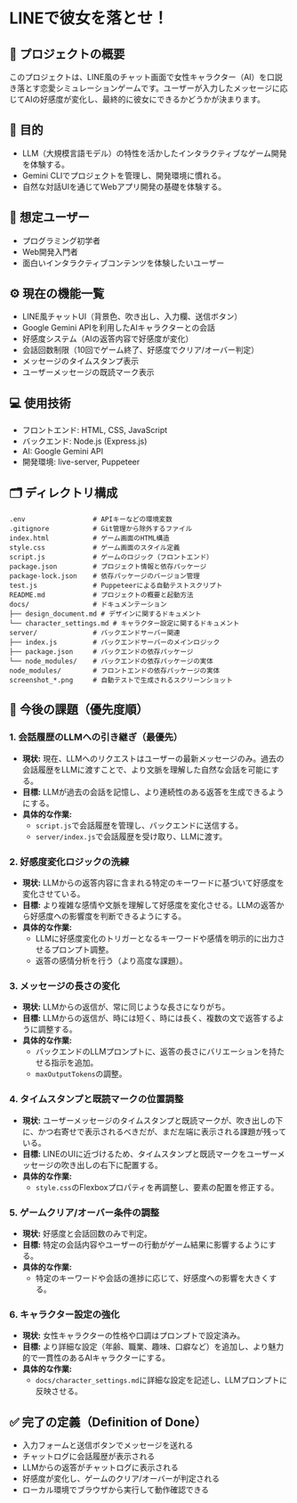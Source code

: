 # LINEで彼女を落とせ！

## 🧹 プロジェクトの概要

このプロジェクトは、LINE風のチャット画面で女性キャラクター（AI）を口説き落とす恋愛シミュレーションゲームです。ユーザーが入力したメッセージに応じてAIの好感度が変化し、最終的に彼女にできるかどうかが決まります。

## 🌟 目的

* LLM（大規模言語モデル）の特性を活かしたインタラクティブなゲーム開発を体験する。
* Gemini CLIでプロジェクトを管理し、開発環境に慣れる。
* 自然な対話UIを通じてWebアプリ開発の基礎を体験する。

## 👤 想定ユーザー

* プログラミング初学者
* Web開発入門者
* 面白いインタラクティブコンテンツを体験したいユーザー

## ⚙️ 現在の機能一覧

* LINE風チャットUI（背景色、吹き出し、入力欄、送信ボタン）
* Google Gemini APIを利用したAIキャラクターとの会話
* 好感度システム（AIの返答内容で好感度が変化）
* 会話回数制限（10回でゲーム終了、好感度でクリア/オーバー判定）
* メッセージのタイムスタンプ表示
* ユーザーメッセージの既読マーク表示

## 💻 使用技術

* フロントエンド: HTML, CSS, JavaScript
* バックエンド: Node.js (Express.js)
* AI: Google Gemini API
* 開発環境: live-server, Puppeteer

## 🗂️ ディレクトリ構成

```
.env                 # APIキーなどの環境変数
.gitignore           # Git管理から除外するファイル
index.html           # ゲーム画面のHTML構造
style.css            # ゲーム画面のスタイル定義
script.js            # ゲームのロジック（フロントエンド）
package.json         # プロジェクト情報と依存パッケージ
package-lock.json    # 依存パッケージのバージョン管理
test.js              # Puppeteerによる自動テストスクリプト
README.md            # プロジェクトの概要と起動方法
docs/                # ドキュメンテーション
├── design_document.md # デザインに関するドキュメント
└── character_settings.md # キャラクター設定に関するドキュメント
server/              # バックエンドサーバー関連
├── index.js         # バックエンドサーバーのメインロジック
├── package.json     # バックエンドの依存パッケージ
└── node_modules/    # バックエンドの依存パッケージの実体
node_modules/        # フロントエンドの依存パッケージの実体
screenshot_*.png     # 自動テストで生成されるスクリーンショット
```

## 🚀 今後の課題（優先度順）

### 1. 会話履歴のLLMへの引き継ぎ（最優先）

- **現状:** 現在、LLMへのリクエストはユーザーの最新メッセージのみ。過去の会話履歴をLLMに渡すことで、より文脈を理解した自然な会話を可能にする。
- **目標:** LLMが過去の会話を記憶し、より連続性のある返答を生成できるようにする。
- **具体的な作業:**
  - `script.js`で会話履歴を管理し、バックエンドに送信する。
  - `server/index.js`で会話履歴を受け取り、LLMに渡す。

### 2. 好感度変化ロジックの洗練

- **現状:** LLMからの返答内容に含まれる特定のキーワードに基づいて好感度を変化させている。
- **目標:** より複雑な感情や文脈を理解して好感度を変化させる。LLMの返答から好感度への影響度を判断できるようにする。
- **具体的な作業:**
  - LLMに好感度変化のトリガーとなるキーワードや感情を明示的に出力させるプロンプト調整。
  - 返答の感情分析を行う（より高度な課題）。

### 3. メッセージの長さの変化

- **現状:** LLMからの返信が、常に同じような長さになりがち。
- **目標:** LLMからの返信が、時には短く、時には長く、複数の文で返答するように調整する。
- **具体的な作業:**
  - バックエンドのLLMプロンプトに、返答の長さにバリエーションを持たせる指示を追加。
  - `maxOutputTokens`の調整。

### 4. タイムスタンプと既読マークの位置調整

- **現状:** ユーザーメッセージのタイムスタンプと既読マークが、吹き出しの下に、かつ右寄せで表示されるべきだが、まだ左端に表示される課題が残っている。
- **目標:** LINEのUIに近づけるため、タイムスタンプと既読マークをユーザーメッセージの吹き出しの右下に配置する。
- **具体的な作業:**
  - `style.css`のFlexboxプロパティを再調整し、要素の配置を修正する。

### 5. ゲームクリア/オーバー条件の調整

- **現状:** 好感度と会話回数のみで判定。
- **目標:** 特定の会話内容やユーザーの行動がゲーム結果に影響するようにする。
- **具体的な作業:**
  - 特定のキーワードや会話の進捗に応じて、好感度への影響を大きくする。

### 6. キャラクター設定の強化

- **現状:** 女性キャラクターの性格や口調はプロンプトで設定済み。
- **目標:** より詳細な設定（年齢、職業、趣味、口癖など）を追加し、より魅力的で一貫性のあるAIキャラクターにする。
- **具体的な作業:**
  - `docs/character_settings.md`に詳細な設定を記述し、LLMプロンプトに反映させる。

## ✅ 完了の定義（Definition of Done）

* 入力フォームと送信ボタンでメッセージを送れる
* チャットログに会話履歴が表示される
* LLMからの返答がチャットログに表示される
* 好感度が変化し、ゲームのクリア/オーバーが判定される
* ローカル環境でブラウザから実行して動作確認できる
